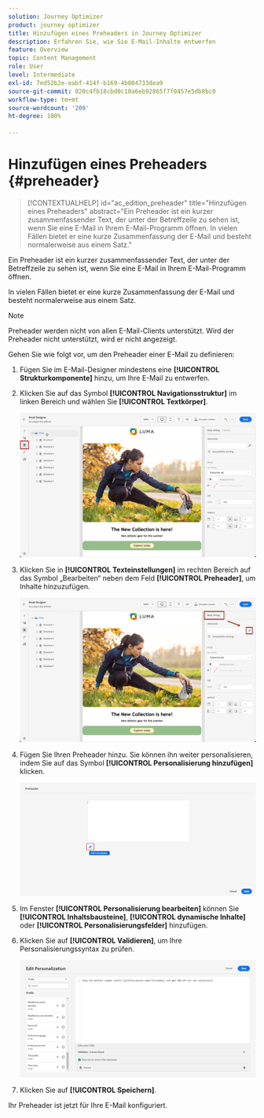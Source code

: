 ```yaml
---
solution: Journey Optimizer
product: journey optimizer
title: Hinzufügen eines Preheaders in Journey Optimizer
description: Erfahren Sie, wie Sie E-Mail-Inhalte entwerfen
feature: Overview
topic: Content Management
role: User
level: Intermediate
exl-id: 7ed52b2e-eabf-414f-b169-4b004733dea9
source-git-commit: 020c4fb18cbd0c10a6eb92865f7f0457e5db8bc0
workflow-type: tm+mt
source-wordcount: '209'
ht-degree: 100%

---
```


# Hinzufügen eines Preheaders {#preheader}

>[!CONTEXTUALHELP]
>id="ac_edition_preheader"
>title="Hinzufügen eines Preheaders"
>abstract="Ein Preheader ist ein kurzer zusammenfassender Text, der unter der Betreffzeile zu sehen ist, wenn Sie eine E-Mail in Ihrem E-Mail-Programm öffnen. In vielen Fällen bietet er eine kurze Zusammenfassung der E-Mail und besteht normalerweise aus einem Satz."

Ein Preheader ist ein kurzer zusammenfassender Text, der unter der Betreffzeile zu sehen ist, wenn Sie eine E-Mail in Ihrem E-Mail-Programm öffnen.

In vielen Fällen bietet er eine kurze Zusammenfassung der E-Mail und besteht normalerweise aus einem Satz.

>[!NOTE]
>
>Preheader werden nicht von allen E-Mail-Clients unterstützt. Wird der Preheader nicht unterstützt, wird er nicht angezeigt.

Gehen Sie wie folgt vor, um den Preheader einer E-Mail zu definieren:

1. Fügen Sie im E-Mail-Designer mindestens eine **[!UICONTROL Strukturkomponente]** hinzu, um Ihre E-Mail zu entwerfen.

1. Klicken Sie auf das Symbol **[!UICONTROL Navigationsstruktur]** im linken Bereich und wählen Sie **[!UICONTROL Textkörper]**.

   ![](assets/preheader_body.png)

1. Klicken Sie in **[!UICONTROL Texteinstellungen]** im rechten Bereich auf das Symbol „Bearbeiten“ neben dem Feld **[!UICONTROL Preheader]**, um Inhalte hinzuzufügen.

   ![](assets/preheader_body_settings.png)

1. Fügen Sie Ihren Preheader hinzu. Sie können ihn weiter personalisieren, indem Sie auf das Symbol **[!UICONTROL Personalisierung hinzufügen]** klicken.

   ![](assets/preheader_3.png)

1. Im Fenster **[!UICONTROL Personalisierung bearbeiten]** können Sie **[!UICONTROL Inhaltsbausteine]**, **[!UICONTROL dynamische Inhalte]** oder **[!UICONTROL Personalisierungsfelder]** hinzufügen.

1. Klicken Sie auf **[!UICONTROL Validieren]**, um Ihre Personalisierungssyntax zu prüfen.

   ![](assets/preheader_4.png)

1. Klicken Sie auf **[!UICONTROL Speichern]**.

Ihr Preheader ist jetzt für Ihre E-Mail konfiguriert.
